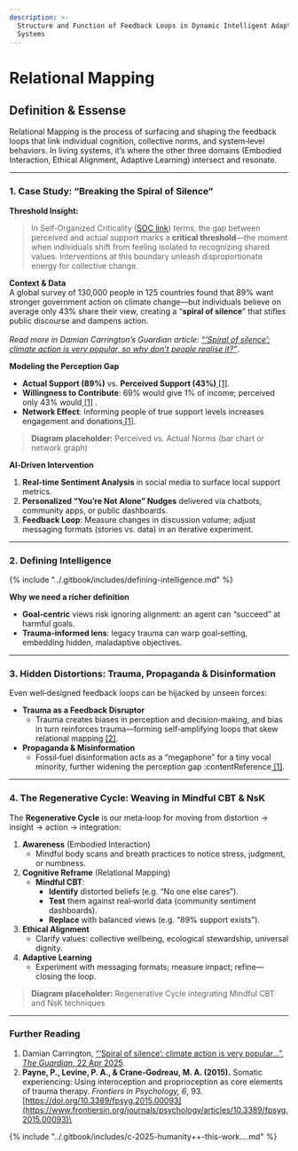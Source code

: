 ```yaml
---
description: >-
  Structure and Function of Feedback Loops in Dynamic Intelligent Adaptive
  Systems
---
```


# Relational Mapping

## Definition & Essense

Relational Mapping is the process of surfacing and shaping the feedback loops that link individual cognition, collective norms, and system‑level behaviors. In living systems, it’s where the other three domains (Embodied Interaction, Ethical Alignment, Adaptive Learning) intersect and resonate.

***

### 1. Case Study: “Breaking the Spiral of Silence”

**Threshold Insight:**

> In Self‑Organized Criticality ([SOC link](../foundations/soc-basics/)) terms, the gap between perceived and actual support marks a **critical threshold**—the moment when individuals shift from feeling isolated to recognizing shared values. Interventions at this boundary unleash disproportionate energy for collective change.

**Context & Data**\
A global survey of 130,000 people in 125 countries found that 89% want stronger government action on climate change—but individuals believe on average only 43% share their view, creating a “**spiral of silence**” that stifles public discourse and dampens action.\
\
&#x20;_Read more in Damian Carrington’s Guardian article:_ [_“‘Spiral of silence’: climate action is very popular, so why don’t people realise it?”_](https://www.theguardian.com/environment/2025/apr/22/spiral-of-silence-climate-action-is-very-popular-so-why-dont-people-realise-it).

**Modeling the Perception Gap**

* **Actual Support (89%)** vs. **Perceived Support (43%)**[ \[1\]](https://www.theguardian.com/environment/2025/apr/22/spiral-of-silence-climate-action-is-very-popular-so-why-dont-people-realise-it).
* **Willingness to Contribute**: 69% would give 1% of income; perceived only 43% would[ \[1\]](https://www.theguardian.com/environment/2025/apr/22/spiral-of-silence-climate-action-is-very-popular-so-why-dont-people-realise-it) .
* **Network Effect**: Informing people of true support levels increases engagement and donations[ \[1\]](https://www.theguardian.com/environment/2025/apr/22/spiral-of-silence-climate-action-is-very-popular-so-why-dont-people-realise-it).

> **Diagram placeholder:** Perceived vs. Actual Norms (bar chart or network graph)

**AI‑Driven Intervention**

1. **Real‑time Sentiment Analysis** in social media to surface local support metrics.
2. **Personalized “You’re Not Alone” Nudges** delivered via chatbots, community apps, or public dashboards.
3. **Feedback Loop**: Measure changes in discussion volume; adjust messaging formats (stories vs. data) in an iterative experiment.

***

### 2. Defining Intelligence

{% include "../.gitbook/includes/defining-intelligence.md" %}

**Why we need a richer definition**

* **Goal‑centric** views risk ignoring alignment: an agent can “succeed” at harmful goals.
* **Trauma‑informed lens**: legacy trauma can warp goal‑setting, embedding hidden, maladaptive objectives.

***

### 3. Hidden Distortions: Trauma, Propaganda & Disinformation

Even well‑designed feedback loops can be hijacked by unseen forces:

* **Trauma as a Feedback Disruptor**
  * Trauma creates biases in perception and decision‑making, and bias in turn reinforces trauma—forming self‑amplifying loops that skew relational mapping [\[2\]](https://www.frontiersin.org/journals/psychology/articles/10.3389/fpsyg.2015.00093).
* **Propaganda & Misinformation**
  * Fossil‑fuel disinformation acts as a “megaphone” for a tiny vocal minority, further widening the perception gap :contentReference[ \[1\]](https://www.theguardian.com/environment/2025/apr/22/spiral-of-silence-climate-action-is-very-popular-so-why-dont-people-realise-it).

***

### 4. The Regenerative Cycle: Weaving in Mindful CBT & NsK

The **Regenerative Cycle** is our meta‑loop for moving from distortion → insight → action → integration:

1. **Awareness** (Embodied Interaction)
   * Mindful body scans and breath practices to notice stress, judgment, or numbness.
2. **Cognitive Reframe** (Relational Mapping)
   * **Mindful CBT**:
     * **Identify** distorted beliefs (e.g. “No one else cares”).
     * **Test** them against real‑world data (community sentiment dashboards).
     * **Replace** with balanced views (e.g. “89% support exists”).
3. **Ethical Alignment**
   * Clarify values: collective wellbeing, ecological stewardship, universal dignity.
4. **Adaptive Learning**
   * Experiment with messaging formats; measure impact; refine—closing the loop.

> **Diagram placeholder:** Regenerative Cycle integrating Mindful CBT and NsK techniques

***

### Further Reading

1. Damian Carrington, [“‘Spiral of silence’: climate action is very popular…”, _The Guardian_, 22 Apr 2025](https://www.theguardian.com/environment/2025/apr/22/spiral-of-silence-climate-action-is-very-popular-so-why-dont-people-realise-it).
2. **Payne, P., Levine, P. A., & Crane‑Godreau, M. A. (2015).** Somatic experiencing: Using interoception and proprioception as core elements of trauma therapy. _Frontiers in Psychology, 6_, 93. [https://doi.org/10.3389/fpsyg.2015.00093](https://www.frontiersin.org/journals/psychology/articles/10.3389/fpsyg.2015.00093)\


{% include "../.gitbook/includes/c-2025-humanity++-this-work....md" %}
